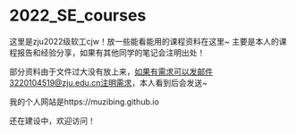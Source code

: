 # 2022_SE_courses

这里是zju2022级软工cjw！放一些能看能用的课程资料在这里~
主要是本人的课程报告和经验分享，如果有其他同学的笔记会注明出处！

部分资料由于文件过大没有放上来，如果有需求可以发邮件3220104519@zju.edu.cn注明需求，本人看到后会发送~

我的个人网站是https://muzibing.github.io

还在建设中，欢迎访问！

